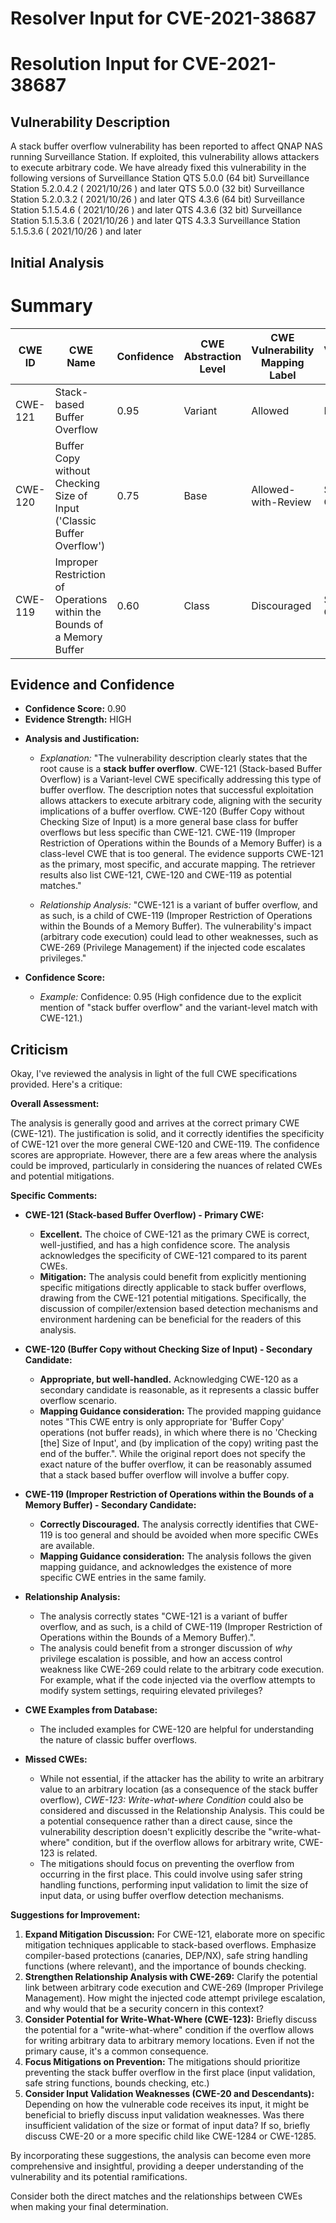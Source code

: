 # Resolver Input for CVE-2021-38687

# Resolution Input for CVE-2021-38687

## Vulnerability Description
A stack buffer overflow vulnerability has been reported to affect QNAP NAS running Surveillance Station. If exploited, this vulnerability allows attackers to execute arbitrary code. We have already fixed this vulnerability in the following versions of Surveillance Station QTS 5.0.0 (64 bit) Surveillance Station 5.2.0.4.2 ( 2021/10/26 ) and later QTS 5.0.0 (32 bit) Surveillance Station 5.2.0.3.2 ( 2021/10/26 ) and later QTS 4.3.6 (64 bit) Surveillance Station 5.1.5.4.6 ( 2021/10/26 ) and later QTS 4.3.6 (32 bit) Surveillance Station 5.1.5.3.6 ( 2021/10/26 ) and later QTS 4.3.3 Surveillance Station 5.1.5.3.6 ( 2021/10/26 ) and later

## Initial Analysis
# Summary
| CWE ID | CWE Name | Confidence | CWE Abstraction Level | CWE Vulnerability Mapping Label | CWE-Vulnerability Mapping Notes |
|---|---|---|---|---|---|
| CWE-121 | Stack-based Buffer Overflow | 0.95 | Variant | Allowed | Primary CWE |
| CWE-120 | Buffer Copy without Checking Size of Input ('Classic Buffer Overflow') | 0.75 | Base | Allowed-with-Review | Secondary Candidate |
| CWE-119 | Improper Restriction of Operations within the Bounds of a Memory Buffer | 0.60 | Class | Discouraged | Secondary Candidate |

## Evidence and Confidence

*   **Confidence Score:** 0.90
*   **Evidence Strength:** HIGH

- **Analysis and Justification:**  
  - *Explanation:* "The vulnerability description clearly states that the root cause is a **stack buffer overflow**. CWE-121 (Stack-based Buffer Overflow) is a Variant-level CWE specifically addressing this type of buffer overflow. The description notes that successful exploitation allows attackers to execute arbitrary code, aligning with the security implications of a buffer overflow. CWE-120 (Buffer Copy without Checking Size of Input) is a more general base class for buffer overflows but less specific than CWE-121. CWE-119 (Improper Restriction of Operations within the Bounds of a Memory Buffer) is a class-level CWE that is too general. The evidence supports CWE-121 as the primary, most specific, and accurate mapping. The retriever results also list CWE-121, CWE-120 and CWE-119 as potential matches."
  
  - *Relationship Analysis:* "CWE-121 is a variant of buffer overflow, and as such, is a child of CWE-119 (Improper Restriction of Operations within the Bounds of a Memory Buffer). The vulnerability's impact (arbitrary code execution) could lead to other weaknesses, such as CWE-269 (Privilege Management) if the injected code escalates privileges."

- **Confidence Score:**  
  - *Example:* Confidence: 0.95 (High confidence due to the explicit mention of "stack buffer overflow" and the variant-level match with CWE-121.)

## Criticism
Okay, I've reviewed the analysis in light of the full CWE specifications provided. Here's a critique:

**Overall Assessment:**

The analysis is generally good and arrives at the correct primary CWE (CWE-121).  The justification is solid, and it correctly identifies the specificity of CWE-121 over the more general CWE-120 and CWE-119.  The confidence scores are appropriate. However, there are a few areas where the analysis could be improved, particularly in considering the nuances of related CWEs and potential mitigations.

**Specific Comments:**

*   **CWE-121 (Stack-based Buffer Overflow) - Primary CWE:**
    *   **Excellent.** The choice of CWE-121 as the primary CWE is correct, well-justified, and has a high confidence score. The analysis acknowledges the specificity of CWE-121 compared to its parent CWEs.
    *   **Mitigation:** The analysis could benefit from explicitly mentioning specific mitigations directly applicable to stack buffer overflows, drawing from the CWE-121 potential mitigations. Specifically, the discussion of compiler/extension based detection mechanisms and environment hardening can be beneficial for the readers of this analysis.

*   **CWE-120 (Buffer Copy without Checking Size of Input) - Secondary Candidate:**
    *   **Appropriate, but well-handled.** Acknowledging CWE-120 as a secondary candidate is reasonable, as it represents a classic buffer overflow scenario.
    *   **Mapping Guidance consideration:** The provided mapping guidance notes "This CWE entry is only appropriate for 'Buffer Copy' operations (not buffer reads), in which where there is no 'Checking [the] Size of Input', and (by implication of the copy) writing past the end of the buffer.". While the original report does not specify the exact nature of the buffer overflow, it can be reasonably assumed that a stack based buffer overflow will involve a buffer copy.

*   **CWE-119 (Improper Restriction of Operations within the Bounds of a Memory Buffer) - Secondary Candidate:**
    *   **Correctly Discouraged.** The analysis correctly identifies that CWE-119 is too general and should be avoided when more specific CWEs are available.
    *   **Mapping Guidance consideration:** The analysis follows the given mapping guidance, and acknowledges the existence of more specific CWE entries in the same family.

*   **Relationship Analysis:**
    *   The analysis correctly states "CWE-121 is a variant of buffer overflow, and as such, is a child of CWE-119 (Improper Restriction of Operations within the Bounds of a Memory Buffer).".
    *   The analysis could benefit from a stronger discussion of *why* privilege escalation is possible, and how an access control weakness like CWE-269 could relate to the arbitrary code execution. For example, what if the code injected via the overflow attempts to modify system settings, requiring elevated privileges?

*   **CWE Examples from Database:**
    *   The included examples for CWE-120 are helpful for understanding the nature of classic buffer overflows.

*   **Missed CWEs:**

    *   While not essential, if the attacker has the ability to write an arbitrary value to an arbitrary location (as a consequence of the stack buffer overflow), *CWE-123: Write-what-where Condition* could also be considered and discussed in the Relationship Analysis. This could be a potential consequence rather than a direct cause, since the vulnerability description doesn't explicitly describe the "write-what-where" condition, but if the overflow allows for arbitrary write, CWE-123 is related.
    *   The mitigations should focus on preventing the overflow from occurring in the first place. This could involve using safer string handling functions, performing input validation to limit the size of input data, or using buffer overflow detection mechanisms.

**Suggestions for Improvement:**

1.  **Expand Mitigation Discussion:**  For CWE-121, elaborate more on specific mitigation techniques applicable to stack-based overflows. Emphasize compiler-based protections (canaries, DEP/NX), safe string handling functions (where relevant), and the importance of bounds checking.
2.  **Strengthen Relationship Analysis with CWE-269:**  Clarify the potential link between arbitrary code execution and CWE-269 (Improper Privilege Management).  How might the injected code attempt privilege escalation, and why would that be a security concern in this context?
3.  **Consider Potential for Write-What-Where (CWE-123):** Briefly discuss the potential for a "write-what-where" condition if the overflow allows for writing arbitrary data to arbitrary memory locations. Even if not the primary cause, it's a common consequence.
4.  **Focus Mitigations on Prevention:** The mitigations should prioritize preventing the stack buffer overflow in the first place (input validation, safe string functions, bounds checking, etc.)
5.  **Consider Input Validation Weaknesses (CWE-20 and Descendants):** Depending on how the vulnerable code receives its input, it might be beneficial to briefly discuss input validation weaknesses. Was there insufficient validation of the size or format of input data? If so, briefly discuss CWE-20 or a more specific child like CWE-1284 or CWE-1285.

By incorporating these suggestions, the analysis can become even more comprehensive and insightful, providing a deeper understanding of the vulnerability and its potential ramifications.

Consider both the direct matches and the relationships between CWEs
when making your final determination.
        